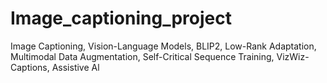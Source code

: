 # Image_captioning_project
Image Captioning, Vision-Language Models, BLIP2, Low-Rank Adaptation, Multimodal Data Augmentation, Self-Critical Sequence Training, VizWiz-Captions, Assistive Al

